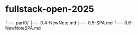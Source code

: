 # fullstack-open-2025
└── part0/
    ├── 0.4-NewNote.md
    ├── 0.5-SPA.md
    └── 0.6-NewNoteSPA.md